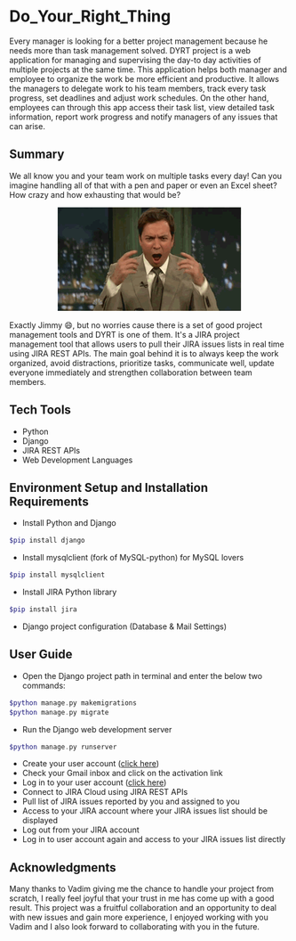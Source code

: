 # Do_Your_Right_Thing
Every manager is looking for a better project management because he needs more than task management solved. DYRT project is a web application for managing and supervising the day-to day activities of multiple projects at the same time. This application helps both manager and employee to organize the work be more efficient and productive. It allows the managers to delegate work to his team members, track every task progress, set deadlines and adjust work schedules. On the other hand, employees can through this app access their task list, view detailed task information, report work progress and notify managers of any issues that can arise. 
## Summary
We all know you and your team work on multiple tasks every day! Can you imagine handling all of that with a pen and paper or even an Excel sheet? How crazy and how exhausting that would be?

<p align="center"><img src="https://github.com/hamzat97/Do_Your_Right_Thing/blob/main/Jimmy.gif"></p>

Exactly Jimmy 😄, but no worries cause there is a set of good project management tools and DYRT is one of them. It's a JIRA project management tool that allows users to pull their JIRA issues lists in real time using JIRA REST APIs. The main goal behind it is to always keep the work organized, avoid distractions, prioritize tasks, communicate well, update everyone immediately and strengthen collaboration between team members.   
## Tech Tools
- Python
- Django
- JIRA REST APIs
- Web Development Languages
## Environment Setup and Installation Requirements
- Install Python and Django
```php
$pip install django
``` 
- Install mysqlclient (fork of MySQL-python) for MySQL lovers
```php
$pip install mysqlclient
``` 
- Install JIRA Python library
```php
$pip install jira
``` 
- Django project configuration (Database & Mail Settings) 
## User Guide
- Open the Django project path in terminal and enter the below two commands:
```php
$python manage.py makemigrations
$python manage.py migrate
``` 
- Run the Django web development server
```php
$python manage.py runserver
```
- Create your user account ([click here](http://localhost:8000/signup))
- Check your Gmail inbox and click on the activation link
- Log in to your user account ([click here](http://localhost:8000/signin))
- Connect to JIRA Cloud using JIRA REST APIs
- Pull list of JIRA issues reported by you and assigned to you
- Access to your JIRA account where your JIRA issues list should be displayed 
- Log out from your JIRA account
- Log in to user account again and access to your JIRA issues list directly     
## Acknowledgments
Many thanks to Vadim giving me the chance to handle your project from scratch, I really feel joyful that your trust in me has come up with a good result. This project was a fruitful collaboration and an opportunity to deal with new issues and gain more experience, I enjoyed working with you Vadim and I also look forward to collaborating with you in the future.
